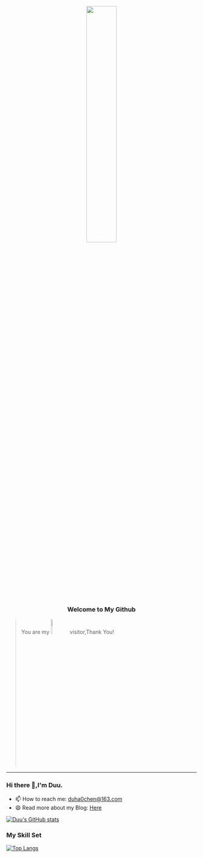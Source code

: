  <p align=center><img src="https://cdn.jsdelivr.net/gh/0oHo0/Picture@main/img/202312181036449.jpg#pic_center" style="width: 40%;" /></p>

<h3 align='center'>
Welcome to My Github
</h3>


> You are my <img src="https://profile-counter.glitch.me/0oHo0/count.svg" style="width: 10%;"/> visitor,Thank You!

-----


### Hi there 👋,I'm Duu.


- 📫 How to reach me: duha0chen@163.com
- 😄 Read more about my Blog: [Here](https://0oho0.github.io/)

[![Duu's GitHub stats](https://github-readme-stats.vercel.app/api?username=0oHo0&show_icons=true&theme=vue&hide=prs,contribs)](https://github.com/anuraghazra/github-readme-stats)

### My Skill Set
[![Top Langs](https://github-readme-stats.vercel.app/api/top-langs/?username=0oHo0&layout=compact)](https://github.com/anuraghazra/github-readme-stats)

